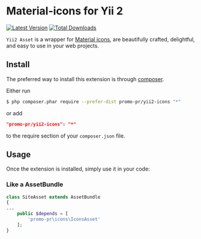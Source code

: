 # Material-icons for Yii 2

[![Latest Version](https://img.shields.io/github/tag/promo-pr/yii2-icons.svg?style=flat-square&label=release)](https://github.com/promo-pr/yii2-icons/releases)
[![Total Downloads](https://img.shields.io/packagist/dt/promo-pr/yii2-icons.svg?style=flat-square)](https://packagist.org/packages/promo-pr/yii2-icons)

`Yii2 Asset` is a wrapper for [Material icons](https://material.io/icons/),
are beautifully crafted, delightful, and easy to use in your web projects.


## Install

The preferred way to install this extension is through [composer](http://getcomposer.org/download/).

Either run

```bash
$ php composer.phar require --prefer-dist promo-pr/yii2-icons "*"
```

or add

```json
"promo-pr/yii2-icons": "*"
```

to the require section of your `composer.json` file.


## Usage

Once the extension is installed, simply use it in your code:

### Like a AssetBundle ###

```php
class SiteAsset extends AssetBundle
{
...
    public $depends = [
        'promo-pr\icons\IconsAsset'
    ];
}
```
